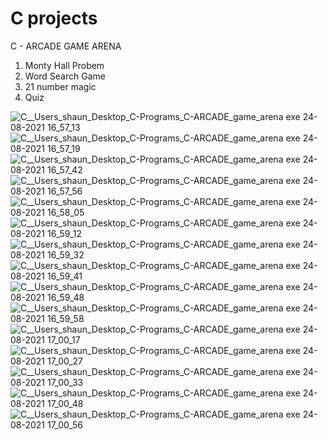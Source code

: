 # C projects 

C - ARCADE GAME ARENA

1) Monty Hall Probem
2) Word Search Game
3) 21 number magic
4) Quiz

![C__Users_shaun_Desktop_C-Programs_C-ARCADE_game_arena exe 24-08-2021 16_57_13](https://user-images.githubusercontent.com/30958999/130609199-42a949ea-2b7c-47f8-a0ec-9d5793819842.png)
![C__Users_shaun_Desktop_C-Programs_C-ARCADE_game_arena exe 24-08-2021 16_57_19](https://user-images.githubusercontent.com/30958999/130609208-fbb685e2-260e-4865-8c86-10609c0c530a.png)
![C__Users_shaun_Desktop_C-Programs_C-ARCADE_game_arena exe 24-08-2021 16_57_42](https://user-images.githubusercontent.com/30958999/130609228-8549454b-7d0e-4dbf-8227-0277cfd5d99e.png)
![C__Users_shaun_Desktop_C-Programs_C-ARCADE_game_arena exe 24-08-2021 16_57_56](https://user-images.githubusercontent.com/30958999/130609234-a8633131-cb97-43c6-b508-31d484b09d31.png)
![C__Users_shaun_Desktop_C-Programs_C-ARCADE_game_arena exe 24-08-2021 16_58_05](https://user-images.githubusercontent.com/30958999/130609239-0b864a85-b0ac-45e6-bc2c-ea1e400c0026.png)
![C__Users_shaun_Desktop_C-Programs_C-ARCADE_game_arena exe 24-08-2021 16_59_12](https://user-images.githubusercontent.com/30958999/130609247-52c104b3-f78d-44cf-bcd8-d11168b26764.png)
![C__Users_shaun_Desktop_C-Programs_C-ARCADE_game_arena exe 24-08-2021 16_59_32](https://user-images.githubusercontent.com/30958999/130609255-cb78e240-1b29-4aaf-b8d6-8e1b8a78266e.png)
![C__Users_shaun_Desktop_C-Programs_C-ARCADE_game_arena exe 24-08-2021 16_59_41](https://user-images.githubusercontent.com/30958999/130609259-4d47aac5-889a-42b0-855e-715cd2df38d6.png)
![C__Users_shaun_Desktop_C-Programs_C-ARCADE_game_arena exe 24-08-2021 16_59_48](https://user-images.githubusercontent.com/30958999/130609266-d4040a10-cf2e-4cbb-80a6-801cd945ac42.png)
![C__Users_shaun_Desktop_C-Programs_C-ARCADE_game_arena exe 24-08-2021 16_59_58](https://user-images.githubusercontent.com/30958999/130609275-77f383ab-4206-45e6-9b8a-a67b792ae243.png)
![C__Users_shaun_Desktop_C-Programs_C-ARCADE_game_arena exe 24-08-2021 17_00_17](https://user-images.githubusercontent.com/30958999/130609282-780622a8-8710-43b0-aeb1-1345d1ca57e0.png)
![C__Users_shaun_Desktop_C-Programs_C-ARCADE_game_arena exe 24-08-2021 17_00_27](https://user-images.githubusercontent.com/30958999/130609286-0f551097-581c-4fee-97e9-0ad5f9832a55.png)
![C__Users_shaun_Desktop_C-Programs_C-ARCADE_game_arena exe 24-08-2021 17_00_33](https://user-images.githubusercontent.com/30958999/130609296-955e460d-f6e2-441f-9642-8762e7b0a925.png)
![C__Users_shaun_Desktop_C-Programs_C-ARCADE_game_arena exe 24-08-2021 17_00_48](https://user-images.githubusercontent.com/30958999/130609309-e260a83c-efc7-491c-9a60-a034851c534d.png)
![C__Users_shaun_Desktop_C-Programs_C-ARCADE_game_arena exe 24-08-2021 17_00_56](https://user-images.githubusercontent.com/30958999/130609323-ca7a7be2-a006-4bd0-afa7-6e1523a74e30.png)

